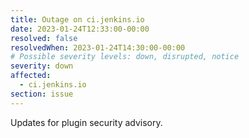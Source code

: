 ```yaml
---
title: Outage on ci.jenkins.io
date: 2023-01-24T12:33:00-00:00
resolved: false
resolvedWhen: 2023-01-24T14:30:00-00:00
# Possible severity levels: down, disrupted, notice
severity: down
affected:
  - ci.jenkins.io
section: issue
---
```


Updates for plugin security advisory.
